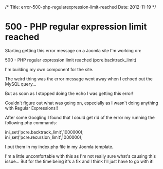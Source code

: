 /*
Title: error-500-php-regularexpression-limit-reached
Date: 2012-11-19
*/

# 500 - PHP regular expression limit reached

Starting getting this error message on a Joomla site I'm working on:

500 - PHP regular expression limit reached (pcre.backtrack_limit)

I'm building my own component for the site.

The weird thing was the error message went away when I echoed out the MySQL query...

But as soon as I stopped doing the echo I was getting this error!

Couldn't figure out what was going on, especially as I wasn't doing anything with Regular Expressions!!

After some Googling I found that I could get rid of the error my running the following php commands:

ini_set('pcre.backtrack_limit',1000000);
ini_set('pcre.recursion_limit',1000000);

I put them in my index.php file in my Joomla template.

I'm a little uncomfortable with this as I'm not really sure what's causing this issue... But for the time being it's a fix and I think I'll just have to go with it!


